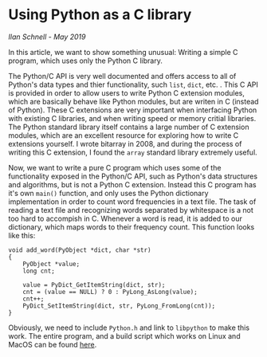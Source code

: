 Using Python as a C library
===========================

<i>Ilan Schnell - May 2019</i>


In this article, we want to show something unusual: Writing a simple
C program, which uses only the Python C library.

The Python/C API is very well documented and offers access to all of
Python's data types and thier functionality, such `list`, `dict`, etc. .
This C API is provided in order to allow users to write
Python C extension modules, which are basically behave like Python modules,
but are writen in C (instead of Python).
These C extensions are very important when interfacing Python with existing
C libraries, and when writing speed or memory critial libraries.
The Python standard library itself contains a large number of C extension
modules, which are an excellent resource for exploring how to write
C extensions yourself.  I wrote bitarray in 2008, and during the process
of writing this C extension, I found the `array` standard library extremely
useful.

Now, we want to write a pure C program which uses some of the functionality
exposed in the Python/C API, such as Python's data structures and
algorithms, but is not a Python C extension.  Instead this C program has
it's own `main()` function, and only uses the Python dictionary implementation
in order to count word frequencies in a text file.
The task of reading a text file and recognizing words separated by whitespace
is a not too hard to accompish in C.
Whenever a word is read, it is added to our dictionary, which maps words
to their frequency count.  This function looks like this:

    void add_word(PyObject *dict, char *str)
    {
        PyObject *value;
        long cnt;

        value = PyDict_GetItemString(dict, str);
        cnt = (value == NULL) ? 0 : PyLong_AsLong(value);
        cnt++;
        PyDict_SetItemString(dict, str, PyLong_FromLong(cnt));
    }

Obviously, we need to include `Python.h` and link to `libpython` to make
this work.  The entire program, and a build script which works on Linux
and MacOS can be found <a href="main.c">here</a>.
